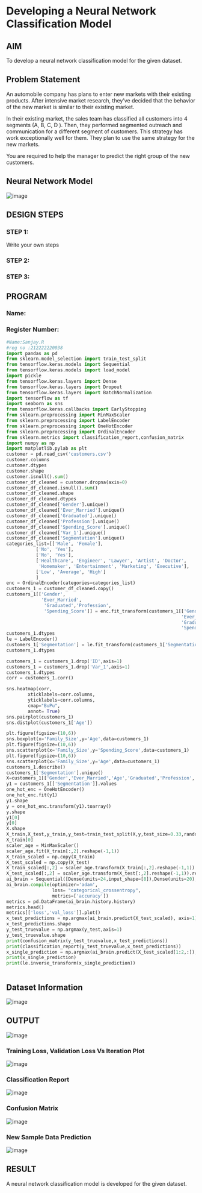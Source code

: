 # Developing a Neural Network Classification Model

## AIM

To develop a neural network classification model for the given dataset.

## Problem Statement

An automobile company has plans to enter new markets with their existing products. After intensive market research, they’ve decided that the behavior of the new market is similar to their existing market.

In their existing market, the sales team has classified all customers into 4 segments (A, B, C, D ). Then, they performed segmented outreach and communication for a different segment of customers. This strategy has work exceptionally well for them. They plan to use the same strategy for the new markets.

You are required to help the manager to predict the right group of the new customers.

## Neural Network Model

![image](https://github.com/praveenst13/nn-classification/assets/118787793/d5d98675-1c76-4da1-8239-e37bffdee71c)


## DESIGN STEPS

### STEP 1:
Write your own steps

### STEP 2:

### STEP 3:


## PROGRAM

### Name: 
### Register Number:

```python
#Name:Sanjay.R
#reg no :212222220038
import pandas as pd
from sklearn.model_selection import train_test_split
from tensorflow.keras.models import Sequential
from tensorflow.keras.models import load_model
import pickle
from tensorflow.keras.layers import Dense
from tensorflow.keras.layers import Dropout
from tensorflow.keras.layers import BatchNormalization
import tensorflow as tf
import seaborn as sns
from tensorflow.keras.callbacks import EarlyStopping
from sklearn.preprocessing import MinMaxScaler
from sklearn.preprocessing import LabelEncoder
from sklearn.preprocessing import OneHotEncoder
from sklearn.preprocessing import OrdinalEncoder
from sklearn.metrics import classification_report,confusion_matrix
import numpy as np
import matplotlib.pylab as plt
customer = pd.read_csv('customers.csv')
customer.columns
customer.dtypes
customer.shape
customer.isnull().sum()
customer_df_cleaned = customer.dropna(axis=0)
customer_df_cleaned.isnull().sum()
customer_df_cleaned.shape
customer_df_cleaned.dtypes
customer_df_cleaned['Gender'].unique()
customer_df_cleaned['Ever_Married'].unique()
customer_df_cleaned['Graduated'].unique()
customer_df_cleaned['Profession'].unique()
customer_df_cleaned['Spending_Score'].unique()
customer_df_cleaned['Var_1'].unique()
customer_df_cleaned['Segmentation'].unique()
categories_list=[['Male', 'Female'],
           ['No', 'Yes'],
           ['No', 'Yes'],
           ['Healthcare', 'Engineer', 'Lawyer', 'Artist', 'Doctor',
            'Homemaker', 'Entertainment', 'Marketing', 'Executive'],
           ['Low', 'Average', 'High']
           ]
enc = OrdinalEncoder(categories=categories_list)
customers_1 = customer_df_cleaned.copy()
customers_1[['Gender',
             'Ever_Married',
              'Graduated','Profession',
              'Spending_Score']] = enc.fit_transform(customers_1[['Gender',
                                                                 'Ever_Married',
                                                                 'Graduated','Profession',
                                                                 'Spending_Score']])
customers_1.dtypes
le = LabelEncoder()
customers_1['Segmentation'] = le.fit_transform(customers_1['Segmentation'])
customers_1.dtypes

customers_1 = customers_1.drop('ID',axis=1)
customers_1 = customers_1.drop('Var_1',axis=1)
customers_1.dtypes
corr = customers_1.corr()

sns.heatmap(corr,
        xticklabels=corr.columns,
        yticklabels=corr.columns,
        cmap="BuPu",
        annot= True)
sns.pairplot(customers_1)
sns.distplot(customers_1['Age'])

plt.figure(figsize=(10,6))
sns.boxplot(x='Family_Size',y='Age',data=customers_1)
plt.figure(figsize=(10,6))
sns.scatterplot(x='Family_Size',y='Spending_Score',data=customers_1)
plt.figure(figsize=(10,6))
sns.scatterplot(x='Family_Size',y='Age',data=customers_1)
customers_1.describe()
customers_1['Segmentation'].unique()
X=customers_1[['Gender','Ever_Married','Age','Graduated','Profession','Work_Experience','Spending_Score','Family_Size']].values
y1 = customers_1[['Segmentation']].values
one_hot_enc = OneHotEncoder()
one_hot_enc.fit(y1)
y1.shape
y = one_hot_enc.transform(y1).toarray()
y.shape
y1[0]
y[0]
X.shape
X_train,X_test,y_train,y_test=train_test_split(X,y,test_size=0.33,random_state=50)
X_train[0]
scaler_age = MinMaxScaler()
scaler_age.fit(X_train[:,2].reshape(-1,1))
X_train_scaled = np.copy(X_train)
X_test_scaled = np.copy(X_test)
X_train_scaled[:,2] = scaler_age.transform(X_train[:,2].reshape(-1,1)).reshape(-1)
X_test_scaled[:,2] = scaler_age.transform(X_test[:,2].reshape(-1,1)).reshape(-1)
ai_brain = Sequential([Dense(units=24,input_shape=[8]),Dense(units=20),Dense(units=10,activation='relu'),Dense(units=4,activation='softmax')])
ai_brain.compile(optimizer='adam',
                 loss= "categorical_crossentropy",
                 metrics=['accuracy'])
metrics = pd.DataFrame(ai_brain.history.history)
metrics.head()
metrics[['loss','val_loss']].plot()
x_test_predictions = np.argmax(ai_brain.predict(X_test_scaled), axis=1)
x_test_predictions.shape
y_test_truevalue = np.argmax(y_test,axis=1)
y_test_truevalue.shape
print(confusion_matrix(y_test_truevalue,x_test_predictions))
print(classification_report(y_test_truevalue,x_test_predictions))
x_single_prediction = np.argmax(ai_brain.predict(X_test_scaled[1:2,:]), axis=1)
print(x_single_prediction)
print(le.inverse_transform(x_single_prediction))     



```

## Dataset Information

![image](https://github.com/praveenst13/nn-classification/assets/118787793/3280b864-5231-43e7-bcf2-ecbc3695ca94)


## OUTPUT
![image](https://github.com/krithygowthamn/nn-classification/assets/122247810/1ecfce66-279f-4d6e-a680-a704512cae1d)

### Training Loss, Validation Loss Vs Iteration Plot
![image](https://github.com/krithygowthamn/nn-classification/assets/122247810/6feede8a-c9de-457a-979d-4fa2dfcbb4aa)


### Classification Report

![image](https://github.com/krithygowthamn/nn-classification/assets/122247810/b4985d06-3517-4f6c-b3a1-0b41cbd4cbb6)


### Confusion Matrix

![image](https://github.com/krithygowthamn/nn-classification/assets/122247810/fcf172d5-f17c-415d-a054-af0c48aa02ad)



### New Sample Data Prediction

![image](https://github.com/krithygowthamn/nn-classification/assets/122247810/a16e5aef-a986-4a71-b1ad-295e80e7d48e)

## RESULT
A neural network classification model is developed for the given dataset.

